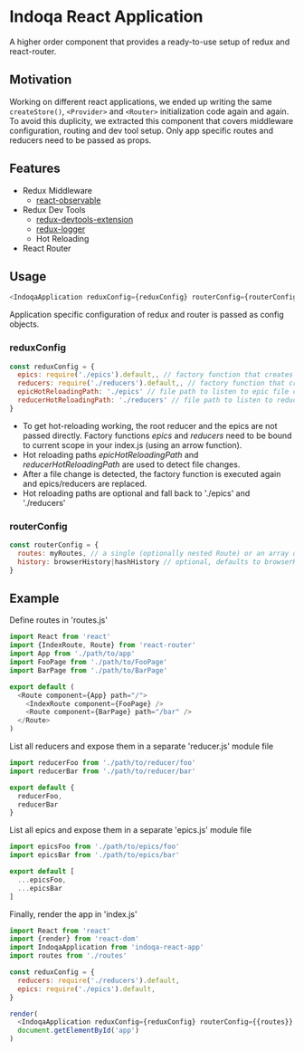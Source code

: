 # Indoqa React Application
A higher order component that provides a ready-to-use setup of redux and react-router. 

## Motivation
Working on different react applications, we ended up writing the same `createStore()`, `<Provider>` and `<Router>` initialization code again and again. To avoid this duplicity, we extracted this component that covers middleware configuration, routing and dev tool setup. Only app specific routes and reducers need to be passed as props.


## Features

  * Redux Middleware
    * [react-observable](https://github.com/redux-observable/redux-observable)
  * Redux Dev Tools
    * [redux-devtools-extension](https://github.com/zalmoxisus/redux-devtools-extension)
    * [redux-logger](https://github.com/evgenyrodionov/redux-logger)
    * Hot Reloading
  * React Router 
    
## Usage
```javascript
<IndoqaApplication reduxConfig={reduxConfig} routerConfig={routerConfig} />
```
Application specific configuration of redux and router is passed as config objects.

### reduxConfig

```javascript
const reduxConfig = {
  epics: require('./epics').default,, // factory function that creates a list of epics
  reducers: require('./reducers').default,, // factory function that creates an object of reducers,
  epicHotReloadingPath: './epics' // file path to listen to epic file changes (default './epics')
  reducerHotReloadingPath: './reducers' // file path to listen to reducer file changes (default './reducers')
}
```

  * To get hot-reloading working, the root reducer and the epics are not passed directly. Factory functions *epics* and *reducers* need to be bound to current scope in your index.js (using an arrow function). 
  * Hot reloading paths *epicHotReloadingPath* and *reducerHotReloadingPath* are used
to detect file changes. 
  * After a file change is detected, the factory function is executed again and epics/reducers are replaced. 
  * Hot reloading paths are optional and fall back to './epics' and './reducers'

### routerConfig
```javascript
const routerConfig = {
  routes: myRoutes, // a single (optionally nested Route) or an array of Routes
  history: browserHistory|hashHistory // optional, defaults to browserHistory
}
```
    
## Example

Define routes in 'routes.js'
```javascript
import React from 'react'
import {IndexRoute, Route} from 'react-router'
import App from './path/to/app'
import FooPage from './path/to/FooPage'
import BarPage from './path/to/BarPage'

export default (
  <Route component={App} path="/">
    <IndexRoute component={FooPage} />
    <Route component={BarPage} path="/bar" />
  </Route>
)
```

List all reducers and expose them in a separate 'reducer.js' module file
```javascript
import reducerFoo from './path/to/reducer/foo'
import reducerBar from './path/to/reducer/bar'

export default {
  reducerFoo,
  reducerBar
}
```

List all epics and expose them in a separate 'epics.js' module file
```javascript
import epicsFoo from './path/to/epics/foo'
import epicsBar from './path/to/epics/bar'

export default [
  ...epicsFoo,
  ...epicsBar
]

```

Finally, render the app in 'index.js'
```javascript
import React from 'react'
import {render} from 'react-dom'
import IndoqaApplication from 'indoqa-react-app'
import routes from './routes'

const reduxConfig = {
  reducers: require('./reducers').default,
  epics: require('./epics').default,
}

render(
  <IndoqaApplication reduxConfig={reduxConfig} routerConfig={{routes}} />,
  document.getElementById('app')
)
```
    
